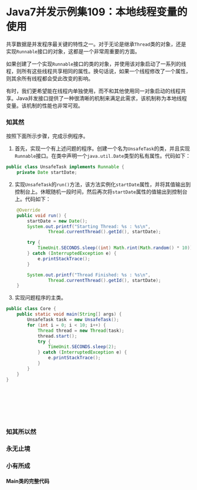 # Java7并发示例集109：本地线程变量的使用

共享数据是并发程序最关键的特性之一。对于无论是继承`Thread`类的对象，还是实现`Runnable`接口的对象，这都是一个非常周重要的方面。

如果创建了一个实现`Runnable`接口的类的对象，并使用该对象启动了一系列的线程，则所有这些线程共享相同的属性。换句话说，如果一个线程修改了一个属性，则其余所有线程都会受此改变的影响。

有时，我们更希望能在线程内单独使用，而不和其他使用同一对象启动的线程共享。Java并发接口提供了一种很清晰的机制来满足此需求，该机制称为本地线程变量。该机制的性能也非常可观。



### 知其然

按照下面所示步骤，完成示例程序。

1. 首先，实现一个有上述问题的程序。创建一个名为`UnsafeTask`的类，并且实现`Runnable`接口。在类中声明一个`java.util.Date`类型的私有属性。代码如下：
```Java
public class UnsafeTask implements Runnable {
    private Date startDate;
```

2. 实现`UnsafeTask`的`run()`方法，该方法实例化`startDate`属性，并将其值输出到控制台上。休眠随机一段时间，然后再次将`startDate`属性的值输出到控制台上。代码如下：
```Java
    @Override
    public void run() {
        startDate = new Date();
        System.out.printf("Starting Thread: %s : %s\n",
                Thread.currentThread().getId(), startDate);

        try {
            TimeUnit.SECONDS.sleep((int) Math.rint(Math.random() * 10));
        } catch (InterruptedException e) {
            e.printStackTrace();
        }

        System.out.printf("Thread Finished: %s : %s\n",
                Thread.currentThread().getId(), startDate);
    }
```

3. 实现问题程序的主类。
```Java
public class Core {
    public static void main(String[] args) {
        UnsafeTask task = new UnsafeTask();
        for (int i = 0; i < 10; i++) {
            Thread thread = new Thread(task);
            thread.start();
            try {
                TimeUnit.SECONDS.sleep(2);
            } catch (InterruptedException e) {
                e.printStackTrace();
            }
        }
    }
}
```


```Java

```


```Java

```


```Java

```


```Java

```


```Java

```


```Java

```


```Java

```

### 知其所以然

### 永无止境

### 小有所成

#### Main类的完整代码
```Java

```
